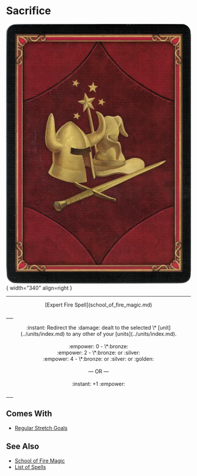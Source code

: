 # Sacrifice

![Sacrifice](../assets/player-deck-back.webp){ width="340" align=right }

___
<p style="text-align: center;" markdown>[Expert Fire Spell](school_of_fire_magic.md)</p>
___
<p style="text-align: center;" markdown>:instant: Redirect the :damage: dealt to the selected \* [unit](../units/index.md) to any other of your [units](../units/index.md).<br><br>:empower: 0 - \*:bronze:<br>:empower: 2 - \*:bronze: or :silver:<br>:empower: 4 - \*:bronze: or :silver: or :golden:<br><br>— OR —<br><br>:instant: +1 :empower:</p>
___


## Comes With

- [Regular Stretch Goals](../content.md)


## See Also

- [School of Fire Magic](school_of_fire_magic.md)
- [List of Spells](index.md)

